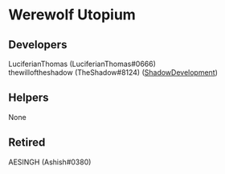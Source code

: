 # Werewolf Utopium

## Developers
LuciferianThomas (LuciferianThomas#0666)   
thewilloftheshadow (TheShadow#8124) ([ShadowDevelopment](https://github.com/thewilloftheshadow))

## Helpers
None

## Retired
AESINGH (Ashish#0380) 
